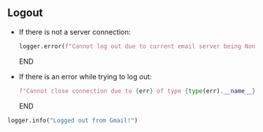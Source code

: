 ## Logout

* If there is not a server connection:
  ```python
  logger.error(f"Cannot log out due to current email server being None")
  ```
  END

* If there is an error while trying to log out:
  ```python
  f"Cannot close connection due to {err} of type {type(err).__name__}. Proceeding to logout..."
  ```
  END

```python
logger.info("Logged out from Gmail!")
```